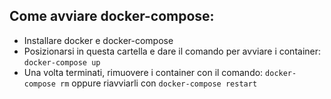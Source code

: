 ## Come avviare docker-compose:
- Installare docker e docker-compose
- Posizionarsi in questa cartella e dare il comando per avviare i container:
`docker-compose up`
- Una volta terminati, rimuovere i container con il comando:
`docker-compose rm` oppure riavviarli con `docker-compose restart`

